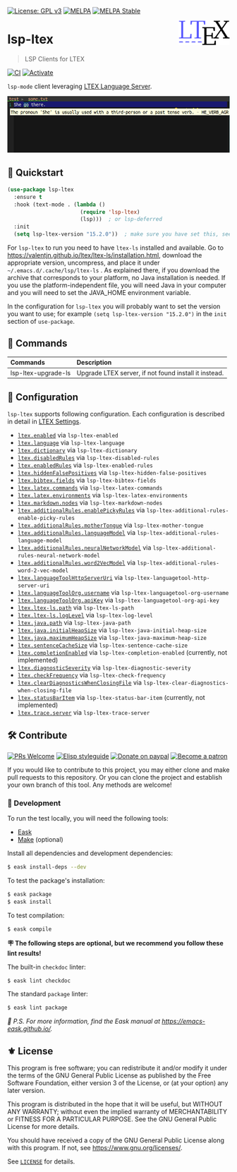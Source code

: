 [![License: GPL v3](https://img.shields.io/badge/License-GPL%20v3-blue.svg)](https://www.gnu.org/licenses/gpl-3.0)
[![MELPA](https://melpa.org/packages/lsp-ltex-badge.svg)](https://melpa.org/#/lsp-ltex)
[![MELPA Stable](https://stable.melpa.org/packages/lsp-ltex-badge.svg)](https://stable.melpa.org/#/lsp-ltex)

<img align="right" src="./etc/logo.png" with="115" height="55">

# lsp-ltex
> LSP Clients for LTEX

[![CI](https://github.com/emacs-languagetool/lsp-ltex/actions/workflows/test.yml/badge.svg)](https://github.com/emacs-languagetool/lsp-ltex/actions/workflows/test.yml)
[![Activate](https://github.com/emacs-languagetool/lsp-ltex/actions/workflows/activate.yml/badge.svg)](https://github.com/emacs-languagetool/lsp-ltex/actions/workflows/activate.yml)

`lsp-mode` client leveraging [LTEX Language Server](https://github.com/valentjn/ltex-ls).

<p align="center"><img src="./etc/screenshot.png"/></p>

## 💾 Quickstart

```el
(use-package lsp-ltex
  :ensure t
  :hook (text-mode . (lambda ()
                       (require 'lsp-ltex)
                       (lsp)))  ; or lsp-deferred
  :init
  (setq lsp-ltex-version "15.2.0"))  ; make sure you have set this, see below
```

For `lsp-ltex` to run you need to have `ltex-ls` installed and available.
Go to https://valentjn.github.io/ltex/ltex-ls/installation.html, download
the appropriate version, uncompress, and place it under `~/.emacs.d/.cache/lsp/ltex-ls`
. As explained there, if you download the archive that corresponds to
your platform, no Java installation is needed. If you use the platform-independent
file, you will need Java in your computer and you will need to set the JAVA_HOME
environment variable.

In the configuration for `lsp-ltex` you will probably want to set the version
you want to use; for example `(setq lsp-ltex-version "15.2.0")` in the `init`
section of `use-package`.

## 📇 Commands

| Commands            | Description                                           |
|:--------------------|:------------------------------------------------------|
| lsp-ltex-upgrade-ls | Upgrade LTEX server, if not found install it instead. |

## 🔧 Configuration

`lsp-ltex` supports following configuration. Each configuration is described in
detail in [LTEX Settings](https://valentjn.github.io/vscode-ltex/docs/settings.html).

* [`ltex.enabled`](https://valentjn.github.io/ltex/settings.html#ltexenabled) via `lsp-ltex-enabled`
* [`ltex.language`](https://valentjn.github.io/ltex/settings.html#ltexlanguage) via `lsp-ltex-language`
* [`ltex.dictionary`](https://valentjn.github.io/ltex/settings.html#ltexdictionary) via `lsp-ltex-dictionary`
* [`ltex.disabledRules`](https://valentjn.github.io/ltex/settings.html#ltexdisabledrules) via `lsp-ltex-disabled-rules`
* [`ltex.enabledRules`](https://valentjn.github.io/ltex/settings.html#ltexenabledrules) via `lsp-ltex-enabled-rules`
* [`ltex.hiddenFalsePositives`](https://valentjn.github.io/ltex/settings.html#ltexhiddenfalsepositives) via `lsp-ltex-hidden-false-positives`
* [`ltex.bibtex.fields`](https://valentjn.github.io/ltex/settings.html#ltexbibtexfields) via `lsp-ltex-bibtex-fields`
* [`ltex.latex.commands`](https://valentjn.github.io/ltex/settings.html#ltexlatexcommands) via `lsp-ltex-latex-commands`
* [`ltex.latex.environments`](https://valentjn.github.io/ltex/settings.html#ltexlatexenvironments) via `lsp-ltex-latex-environments`
* [`ltex.markdown.nodes`](https://valentjn.github.io/ltex/settings.html#ltexmarkdownnodes) via `lsp-ltex-markdown-nodes`
* [`ltex.additionalRules.enablePickyRules`](https://valentjn.github.io/ltex/settings.html#ltexadditionalrulesenablepickyrules) via `lsp-ltex-additional-rules-enable-picky-rules`
* [`ltex.additionalRules.motherTongue`](https://valentjn.github.io/ltex/settings.html#ltexadditionalrulesmothertongue) via `lsp-ltex-mother-tongue`
* [`ltex.additionalRules.languageModel`](https://valentjn.github.io/ltex/settings.html#ltexadditionalruleslanguagemodel) via `lsp-ltex-additional-rules-language-model`
* [`ltex.additionalRules.neuralNetworkModel`](https://valentjn.github.io/ltex/settings.html#ltexadditionalrulesneuralnetworkmodel) via `lsp-ltex-additional-rules-neural-network-model`
* [`ltex.additionalRules.word2VecModel`](https://valentjn.github.io/ltex/settings.html#ltexadditionalrulesword2vecmodel) via `lsp-ltex-additional-rules-word-2-vec-model`
* [`ltex.languageToolHttpServerUri`](https://valentjn.github.io/ltex/settings.html#ltexlanguagetoolhttpserveruri) via `lsp-ltex-languagetool-http-server-uri`
* [`ltex.languageToolOrg.username`](https://valentjn.github.io/ltex/settings.html#ltexlanguagetoolorgusername) via `lsp-ltex-languagetool-org-username`
* [`ltex.languageToolOrg.apiKey`](https://valentjn.github.io/ltex/settings.html#ltexlanguagetoolorgapikey) via `lsp-ltex-languagetool-org-api-key`
* [`ltex.ltex-ls.path`](https://valentjn.github.io/ltex/settings.html#ltexltex-lspath) via `lsp-ltex-ls-path`
* [`ltex.ltex-ls.logLevel`](https://valentjn.github.io/ltex/settings.html#ltexltex-lsloglevel) via `lsp-ltex-log-level`
* [`ltex.java.path`](https://valentjn.github.io/ltex/settings.html#ltexjavapath) via `lsp-ltex-java-path`
* [`ltex.java.initialHeapSize`](https://valentjn.github.io/ltex/settings.html#ltexjavainitialheapsize) via `lsp-ltex-java-initial-heap-size`
* [`ltex.java.maximumHeapSize`](https://valentjn.github.io/ltex/settings.html#ltexjavamaximumheapsize) via `lsp-ltex-java-maximum-heap-size`
* [`ltex.sentenceCacheSize`](https://valentjn.github.io/ltex/settings.html#ltexsentencecachesize) via `lsp-ltex-sentence-cache-size`
* [`ltex.completionEnabled`](https://valentjn.github.io/ltex/settings.html#ltexcompletionenabled) via `lsp-ltex-completion-enabled` (currently, not implemented)
* [`ltex.diagnosticSeverity`](https://valentjn.github.io/ltex/settings.html#ltexdiagnosticseverity) via `lsp-ltex-diagnostic-severity`
* [`ltex.checkFrequency`](https://valentjn.github.io/ltex/settings.html#ltexcheckfrequency) via `lsp-ltex-check-frequency`
* [`ltex.clearDiagnosticsWhenClosingFile`](https://valentjn.github.io/ltex/settings.html#ltexcleardiagnosticswhenclosingfile) via `lsp-ltex-clear-diagnostics-when-closing-file`
* [`ltex.statusBarItem`](https://valentjn.github.io/ltex/settings.html#ltexstatusbaritem) via `lsp-ltex-status-bar-item` (currently, not implemented)
* [`ltex.trace.server`](https://valentjn.github.io/ltex/settings.html#ltextraceserver) via `lsp-ltex-trace-server`

## 🛠️ Contribute

[![PRs Welcome](https://img.shields.io/badge/PRs-welcome-brightgreen.svg)](http://makeapullrequest.com)
[![Elisp styleguide](https://img.shields.io/badge/elisp-style%20guide-purple)](https://github.com/bbatsov/emacs-lisp-style-guide)
[![Donate on paypal](https://img.shields.io/badge/paypal-donate-1?logo=paypal&color=blue)](https://www.paypal.me/jcs090218)
[![Become a patron](https://img.shields.io/badge/patreon-become%20a%20patron-orange.svg?logo=patreon)](https://www.patreon.com/jcs090218)

If you would like to contribute to this project, you may either
clone and make pull requests to this repository. Or you can
clone the project and establish your own branch of this tool.
Any methods are welcome!

### 🔬 Development

To run the test locally, you will need the following tools:

- [Eask](https://emacs-eask.github.io/)
- [Make](https://www.gnu.org/software/make/) (optional)

Install all dependencies and development dependencies:

```sh
$ eask install-deps --dev
```

To test the package's installation:

```sh
$ eask package
$ eask install
```

To test compilation:

```sh
$ eask compile
```

**🪧 The following steps are optional, but we recommend you follow these lint results!**

The built-in `checkdoc` linter:

```sh
$ eask lint checkdoc
```

The standard `package` linter:

```sh
$ eask lint package
```

*📝 P.S. For more information, find the Eask manual at https://emacs-eask.github.io/.*

## ⚜️ License

This program is free software; you can redistribute it and/or modify
it under the terms of the GNU General Public License as published by
the Free Software Foundation, either version 3 of the License, or
(at your option) any later version.

This program is distributed in the hope that it will be useful,
but WITHOUT ANY WARRANTY; without even the implied warranty of
MERCHANTABILITY or FITNESS FOR A PARTICULAR PURPOSE.  See the
GNU General Public License for more details.

You should have received a copy of the GNU General Public License
along with this program.  If not, see <https://www.gnu.org/licenses/>.

See [`LICENSE`](./LICENSE.txt) for details.
